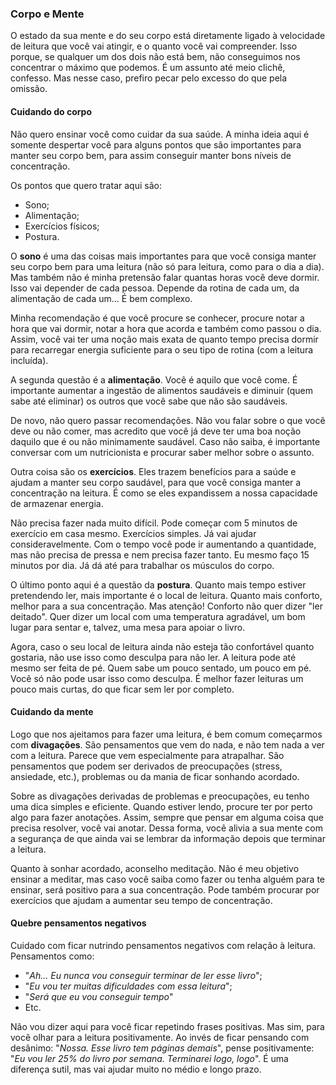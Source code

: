 ### Corpo e Mente

O estado da sua mente e do seu corpo está diretamente ligado à velocidade de leitura que você vai atingir, e o quanto você vai compreender. Isso porque, se qualquer um dos dois não está bem, não conseguimos nos concentrar o máximo que podemos. É um assunto até meio clichê, confesso. Mas nesse caso, prefiro pecar pelo excesso do que pela omissão.

#### Cuidando do corpo

Não quero ensinar você como cuidar da sua saúde. A minha ideia aqui é somente despertar você para alguns pontos que são importantes para manter seu corpo bem, para assim conseguir manter bons níveis de concentração.

Os pontos que quero tratar aqui são:

* Sono;
* Alimentação;
* Exercícios físicos;
* Postura.

O **sono** é uma das coisas mais importantes para que você consiga manter seu corpo bem para uma leitura (não só para leitura, como para o dia a dia). Mas também não é minha pretensão falar quantas horas você deve dormir. Isso vai depender de cada pessoa. Depende da rotina de cada um, da alimentação de cada um... É bem complexo. 

Minha recomendação é que você procure se conhecer, procure notar a hora que vai dormir, notar a hora que acorda e também como passou o dia. Assim, você vai ter uma noção mais exata de quanto tempo precisa dormir para recarregar energia suficiente para o seu tipo de rotina (com a leitura incluída).

A segunda questão é a **alimentação**. Você é aquilo que você come. É importante aumentar a ingestão de alimentos saudáveis e diminuir (quem sabe até eliminar) os outros que você sabe que não são saudáveis.

De novo, não quero passar recomendações. Não vou falar sobre o que você deve ou não comer, mas acredito que você já deve ter uma boa noção daquilo que é ou não minimamente saudável. Caso não saiba, é importante conversar com um nutricionista e procurar saber melhor sobre o assunto.

Outra coisa são os **exercícios**. Eles trazem benefícios para a saúde e ajudam a manter seu corpo saudável, para que você consiga manter a concentração na leitura. É como se eles expandissem a nossa capacidade de armazenar energia.

Não precisa fazer nada muito difícil. Pode começar com 5 minutos de exercício em casa mesmo. Exercícios simples. Já vai ajudar consideravelmente. Com o tempo você pode ir aumentando a quantidade, mas não precisa de pressa e nem precisa fazer tanto. Eu mesmo faço 15 minutos por dia. Já dá até para trabalhar os músculos do corpo.

O último ponto aqui é a questão da **postura**. Quanto mais tempo estiver pretendendo ler, mais importante é o local de leitura. Quanto mais conforto, melhor para a sua concentração. Mas atenção! Conforto não quer dizer "ler deitado". Quer dizer um local com uma temperatura agradável, um bom lugar para sentar e, talvez, uma mesa para apoiar o livro.

Agora, caso o seu local de leitura ainda não esteja tão confortável quanto gostaria, não use isso como desculpa para não ler. A leitura pode até mesmo ser feita de pé. Quem sabe um pouco sentado, um pouco em pé. Você só não pode usar isso como desculpa. É melhor fazer leituras um pouco mais curtas, do que ficar sem ler por completo.

#### Cuidando da mente

Logo que nos ajeitamos para fazer uma leitura, é bem comum começarmos com **divagações**. São pensamentos que vem do nada, e não tem nada a ver com a leitura. Parece que vem especialmente para atrapalhar. São pensamentos que podem ser derivados de preocupações (stress, ansiedade, etc.), problemas ou da mania de ficar sonhando acordado.

Sobre as divagações derivadas de problemas e preocupações, eu tenho uma dica simples e eficiente. Quando estiver lendo, procure ter por perto algo para fazer anotações. Assim, sempre que pensar em alguma coisa que precisa resolver, você vai anotar. Dessa forma, você alivia a sua mente com a segurança de que ainda vai se lembrar da informação depois que terminar a leitura.

Quanto à sonhar acordado, aconselho meditação. Não é meu objetivo ensinar a meditar, mas caso você saiba como fazer ou tenha alguém para te ensinar, será positivo para a sua concentração. Pode também procurar por exercícios que ajudam a aumentar seu tempo de concentração.

#### Quebre pensamentos negativos

Cuidado com ficar nutrindo pensamentos negativos com relação à leitura. Pensamentos como:

* "*Ah... Eu nunca vou conseguir terminar de ler esse livro*";
* "*Eu vou ter muitas dificuldades com essa leitura*";
* "*Será que eu vou conseguir tempo*"
* Etc.

Não vou dizer aqui para você ficar repetindo frases positivas. Mas sim, para você olhar para a leitura positivamente. Ao invés de ficar pensando com desânimo: "*Nossa. Esse livro tem páginas demais*", pense positivamente: "*Eu vou ler 25% do livro por semana. Terminarei logo, logo*". É uma diferença sutil, mas vai ajudar muito no médio e longo prazo.
